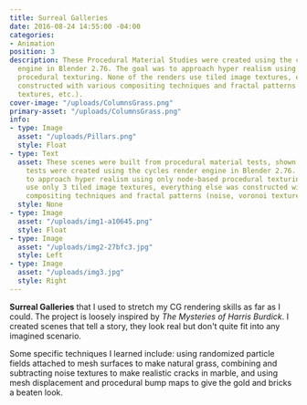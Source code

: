 ```yaml
---
title: Surreal Galleries
date: 2016-08-24 14:55:00 -04:00
categories:
- Animation
position: 3
description: These Procedural Material Studies were created using the cycles render
  engine in Blender 2.76. The goal was to approach hyper realism using only node-based
  procedural texturing. None of the renders use tiled image textures, everything was
  constructed with various compositing techniques and fractal patterns (noise, voronoi
  textures, etc.).
cover-image: "/uploads/ColumnsGrass.png"
primary-asset: "/uploads/ColumnsGrass.png"
info:
- type: Image
  asset: "/uploads/Pillars.png"
  style: Float
- type: Text
  asset: These scenes were built from procedural material tests, shown below. The
    tests were created using the cycles render engine in Blender 2.76. The goal was
    to approach hyper realism using only node-based procedural texturing. The renders
    use only 3 tiled image textures, everything else was constructed with various
    compositing techniques and fractal patterns (noise, voronoi textures, etc.).
  style: None
- type: Image
  asset: "/uploads/img1-a10645.png"
  style: Float
- type: Image
  asset: "/uploads/img2-27bfc3.jpg"
  style: Left
- type: Image
  asset: "/uploads/img3.jpg"
  style: Right
---
```


**Surreal Galleries** that I used to stretch my CG rendering skills as far as I could. The project is loosely inspired by *The Mysteries of Harris Burdick*. I created scenes that tell a story, they look real but don't quite fit into any imagined scenario.

Some specific techniques I learned include: using randomized particle fields attached to mesh surfaces to make natural grass, combining and subtracting noise textures to make realistic cracks in marble, and using mesh displacement and procedural bump maps to give the gold and bricks a beaten look.